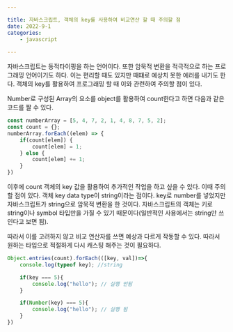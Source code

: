 ```yaml
---

title: 자바스크립트, 객체의 key를 사용하여 비교연산 할 때 주의할 점
date: 2022-9-1
categories: 
    - javascript
    
---
```


자바스크립트는 동적타이핑을 하는 언어이다. 또한 암묵적 변환을 적극적으로 하는 프로그래밍 언어이기도 하다. 이는 편리할 때도 있지만 때떄로 예상치 못한 에러를 내기도 한다. 객체의 key를 활용하여 프로그래밍 할 때 이와 관련하여 주의할 점이 있다.  

Number로 구성된 Array의 요소를 object를 활용하여 count한다고 하면 다음과 같은 코드를 짤 수 있다.  
```javascript
const numberArray = [5, 4, 7, 2, 1, 4, 8, 7, 5, 2];
const count = {};
numberArray.forEach((elem) => {
    if(count[elem]) {
        count[elem] = 1;
    } else {
        count[elem] += 1;
    }
})
```

이후에 count 객체의 key 값을 활용하여 추가적인 작업을 하고 싶을 수 있다. 이때 주의할 점이 있다. 객체 key data type이 string이라는 점이다. key로 number를 넣었지만 자바스크립트가 string으로 암묵적 변환을 한 것이다. 자바스크립트의 객체는 키로 string이나 symbol 타입만을 가질 수 있기 때문이다(일반적인 사용에서는 string만 쓰인다고 보면 됨).   

따라서 이를 고려하지 않고 비교 연산자를 쓰면 예상과 다르게 작동할 수 있다. 따라서 원하는 타입으로 적절하게 다시 캐스팅 해주는 것이 필요하다.  
```javascript
Object.entries(count).forEach(([key, val])=>{
    console.log(typeof key); //string 

    if(key === 5){
        console.log("hello"); // 실행 안됨 
    }

    if(Number(key) === 5){
        console.log("hello"); // 실행 됨
    }
})
```  

